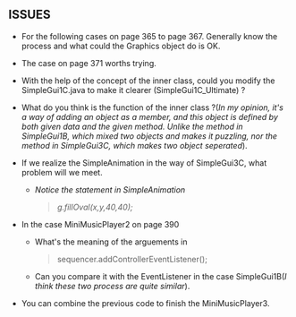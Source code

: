 ISSUES
------
*	For the following cases on page 365 to page 367. Generally know the process and what could the Graphics object do is OK.
*	The case on page 371 worths trying.
*	With the help of the concept of the inner class, could you modify the SimpleGui1C.java to make it clearer (SimpleGui1C_Ultimate) ?
*	What do you think is the function of the inner class ?(*In my opinion, it's a way of adding an object as a member, and this object is defined by both given data and the given method. Unlike the method in SimpleGui1B, which mixed two objects and makes it puzzling, nor the method in SimpleGui3C, which makes two object seperated*).
*	If we realize the SimpleAnimation in the way of SimpleGui3C, what problem will we meet.
	*	*Notice the statement in SimpleAnimation*
		>*g.fillOval(x,y,40,40);*
*	In the case MiniMusicPlayer2 on page 390
	*	What's the meaning of the arguements in
		>   sequencer.addControllerEventListener();

	*	Can you compare it with the EventListener in the case SimpleGui1B(*I think these two  process are quite similar*).

*	You can combine the previous code to finish the MiniMusicPlayer3.
